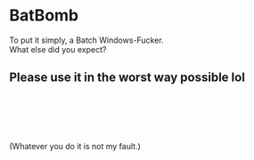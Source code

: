 # BatBomb
To put it simply, a Batch Windows-Fucker.<br>
What else did you expect?
## Please use it in the worst way possible lol
<br><br><br><br><br>(Whatever you do it is not my fault.)
